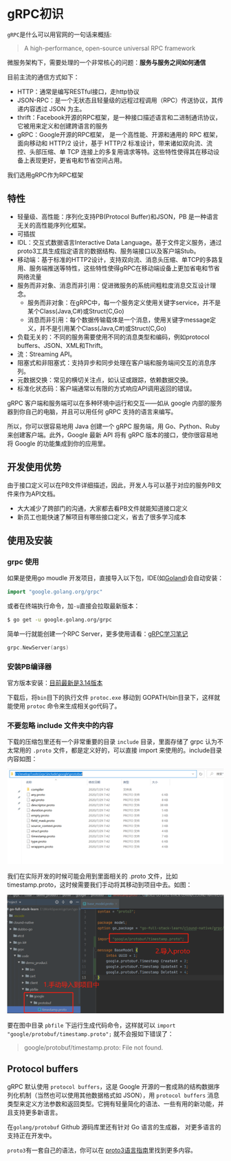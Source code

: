 # gRPC初识

`gRPC`是什么可以用官网的一句话来概括:
> A high-performance, open-source universal RPC framework

微服务架构下，需要处理的一个非常核心的问题：**服务与服务之间如何通信**

目前主流的通信方式如下：
- HTTP：通常是编写RESTful接口，走http协议
- JSON-RPC：是一个无状态且轻量级的远程过程调用（RPC）传送协议，其传递内容透过 JSON 为主。
- thrift：Facebook开源的RPC框架，是一种接口描述语言和二进制通讯协议，它被用来定义和创建跨语言的服务
- gRPC：Google开源的RPC框架， 是一个高性能、开源和通用的 RPC 框架，面向移动和 HTTP/2 设计，基于 HTTP/2 标准设计，带来诸如双向流、流控、头部压缩、单 TCP 连接上的多复用请求等特。这些特性使得其在移动设备上表现更好，更省电和节省空间占用。

我们选用gRPC作为RPC框架
## 特性
- 轻量级、高性能：序列化支持PB(Protocol Buffer)和JSON，PB 是一种语言无关的高性能序列化框架。
- 可插拔
- IDL：交互式数据语言Interactive Data Language。基于文件定义服务，通过proto3工具生成指定语言的数据结构、服务端接口以及客户端Stub。
- 移动端：基于标准的HTTP2设计，支持双向流、消息头压缩、单TCP的多路复用、服务端推送等特性，这些特性使得gRPC在移动端设备上更加省电和节省网络流量
- 服务而非对象、消息而非引用：促进微服务的系统间粗粒度消息交互设计理念。
  - 服务而非对象：在gRPC中，每一个服务定义使用关键字service，并不是某个Class(Java,C#)或Struct(C,Go)
  - 消息而非引用：每个数据传输载体是一个消息，使用关键字message定义，并不是引用某个Class(Java,C#)或Struct(C,Go)
- 负载无关的：不同的服务需要使用不同的消息类型和编码，例如protocol buffers、JSON、XML和Thrift。
- 流：Streaming API。
- 阻塞式和非阻塞式：支持异步和同步处理在客户端和服务端间交互的消息序列。
- 元数据交换：常见的横切关注点，如认证或跟踪，依赖数据交换。
- 标准化状态码：客户端通常以有限的方式响应API调用返回的错误。


gRPC 客户端和服务端可以在多种环境中运行和交互——如从 google 内部的服务器到你自己的电脑，并且可以用任何 gRPC 支持的语言来编写。

所以，你可以很容易地用 Java 创建一个 gRPC 服务端，用 Go、Python、Ruby 来创建客户端。此外，Google 最新 API 将有 gRPC 版本的接口，使你很容易地将 Google 的功能集成到你的应用里。


## 开发使用优势
由于接口定义可以在PB文件详细描述，因此，开发人与可以基于对应的服务PB文件来作为API文档。
- 大大减少了跨部门的沟通，大家都去看PB文件就能知道接口定义
- 新员工也能快速了解项目有哪些接口定义，省去了很多学习成本

## 使用及安装

### grpc 使用

如果是使用go moudle 开发项目，直接导入以下包，IDE(如[Goland](https://www.jetbrains.com/go/))会自动安装：
```go
import "google.golang.org/grpc"
```
或者在终端执行命令，加`-u`直接会拉取最新版本：
```sh
$ go get -u google.golang.org/grpc
```
简单一行就能创建一个RPC Server，更多使用请看：[gRPC学习笔记]()
```go
grpc.NewServer(args)

```
### 安装PB编译器

官方版本安装：[目前最新是3.14版本](https://github.com/protocolbuffers/protobuf/releases/tag/v3.14.0)


下载后，将`bin`目下的执行文件 `protoc.exe` 移动到 GOPATH/bin目录下，这样就能使用 `protoc` 命令来生成相关go代码了。

###  不要忽略 include 文件夹中的内容

下载的压缩包里还有一个非常重要的目录 `include` 目录，里面存储了 grpc 认为不太常用的 `.proto` 文件，都是定义好的，可以直接 import 来使用的。include目录内容如图：

![grpc_include目录](../img/grpc_include目录.png)

我们在实际开发的时候可能会用到里面相关的 .proto 文件，比如 timestamp.proto，这时候需要我们手动将其移动到项目中去。如图：

![项目中使用proto](../img/grpc_项目中使用proto.png)

要在图中目录 `pbfile` 下运行生成代码命令，这样就可以 `import "google/protobuf/timestamp.proto";` 就不会报如下错误了：

>google/protobuf/timestamp.proto: File not found. 

## Protocol buffers

gRPC 默认使用 `protocol buffers`，这是 Google 开源的一套成熟的结构数据序列化机制（当然也可以使用其他数据格式如 JSON），用 `protocol buffers` 消息类型来定义方法参数和返回类型。它拥有轻量简化的语法、一些有用的新功能，并且支持更多新语言。

在`golang/protobuf` Github 源码库里还有针对 Go 语言的生成器， 对更多语言的支持正在开发中。

`proto3`有一套自己的语法，你可以在 [proto3语言指南](https://blog.csdn.net/hulinku/article/details/80827018)里找到更多内容。


